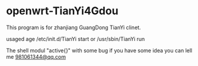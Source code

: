 # openwrt-TianYi4Gdou

This program is for zhanjiang GuangDong TianYi clinet.

usaged age /etc/init.d/TianYi start or /usr/sbin/TianYi run

The shell modul "active{}" with some bug if you have some idea you can lell me 981061344@qq.com
